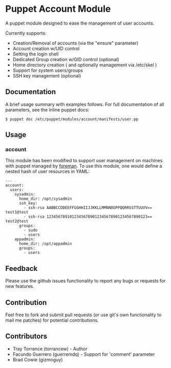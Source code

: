 # Puppet Account Module

A puppet module designed to ease the management of user accounts.

Currently supports:

  * Creation/Removal of accounts (via the "ensure" parameter)
  * Account creation w/UID control
  * Setting the login shell
  * Dedicated Group creation w/GID control (optional)
  * Home directory creation ( and optionally management via /etc/skel )
  * Support for system users/groups
  * SSH key management (optional)

## Documentation

A brief usage summary with examples follows.
For full documentation of all parameters, see the inline puppet docs:

    $ puppet doc /etc/puppet/modules/account/manifests/user.pp

## Usage

### account

This module has been modified to support user management on machines with puppet managed by [foreman](http://theforeman.org/).
To use this module, one would define a nested hash of user resources in YAML:

    ---
    account:
      users:
        sysadmin:
          home_dir: /opt/sysadmin
          ssh_key:
            - ssh-rsa AABBCCDDEEFFGGHHIIJJKKLLMMNNOOPPQQRRSSTTUUVV== test1@test
            - ssh-rsa 12345678910123456789012345678901234567890123== test2@test
          groups:
            - sudo
            - users
        appadmin:
          home_dir: /opt/appadmin
          groups:
            - users

## Feedback

Please use the github issues functionality to report any bugs or requests for new features.

## Contribution

Feel free to fork and submit pull requests (or use git's own functionality to mail me patches) for potential contributions.

## Contributors
  * Tray Torrance    (torrancew) - Author
  * Facundo Guerrero (guerremdq) - Support for 'comment' parameter
  * Brad Cowie       (gizmoguy)
